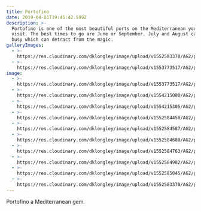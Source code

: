 ```yaml
---
title: Portofino
date: 2019-04-01T19:45:42.599Z
description: >-
  Portofino is one of the most beautiful ports on the Mediterranean you have to
  visit. The best times to go are June or September. July and August can be very
  busy which can detract from the magic.
galleryImages:
  - >-
    https://res.cloudinary.com/dklongley/image/upload/v1552583370/AG2/portofino8.jpg.jpg
  - >-
    https://res.cloudinary.com/dklongley/image/upload/v1553773517/AG2/portofino-italy.jpg
image:
  - >-
    https://res.cloudinary.com/dklongley/image/upload/v1553773517/AG2/portofino-italy.jpg
  - >-
    https://res.cloudinary.com/dklongley/image/upload/v1554215080/AG2/portofino-italy-jigsaw-puzzle-4000-pieces.60414-1.fs.jpg
  - >-
    https://res.cloudinary.com/dklongley/image/upload/v1554215305/AG2/portofino-wallpapers-28820-3047804.jpg
  - >-
    https://res.cloudinary.com/dklongley/image/upload/v1552584450/AG2/portofino1.jpg
  - >-
    https://res.cloudinary.com/dklongley/image/upload/v1552584587/AG2/portofino2.jpg
  - >-
    https://res.cloudinary.com/dklongley/image/upload/v1552584680/AG2/portofino3.jpg
  - >-
    https://res.cloudinary.com/dklongley/image/upload/v1552584763/AG2/portofino4.jpg
  - >-
    https://res.cloudinary.com/dklongley/image/upload/v1552584982/AG2/portofino5.jpg
  - >-
    https://res.cloudinary.com/dklongley/image/upload/v1552585045/AG2/portofino6.jpg
  - >-
    https://res.cloudinary.com/dklongley/image/upload/v1552583370/AG2/portofino8.jpg.jpg
---
```

Portofino a Mediterranean gem.
